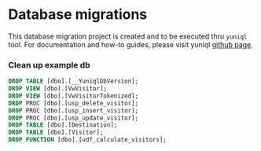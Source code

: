 
# Database migrations

This database migration project is created and to be executed thru `yuniql` tool. 
For documentation and how-to guides, please visit yuniql [github page](https://github.com/rdagumampan/yuniql).

### Clean up example db
```sql
DROP TABLE [dbo].[__YuniqlDbVersion];
DROP VIEW [dbo].[VwVisitor];
DROP VIEW [dbo].[VwVisitorTokenized];
DROP PROC [dbo].[usp_delete_visitor];
DROP PROC [dbo].[usp_insert_visitor];
DROP PROC [dbo].[usp_update_visitor];
DROP TABLE [dbo].[Destination];
DROP TABLE [dbo].[Visitor];
DROP FUNCTION [dbo].[udf_calculate_visitors];
```
